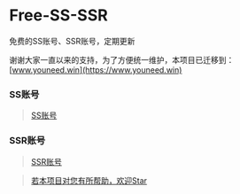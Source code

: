 # Free-SS-SSR

免费的SS账号、SSR账号，定期更新

谢谢大家一直以来的支持，为了方便统一维护，本项目已迁移到：[www.youneed.win](https://www.youneed.win)

### SS账号
> [SS账号](https://www.youneed.win/free-ss)

### SSR账号
> [SSR账号](https://www.youneed.win/free-ssr)

> [若本项目对您有所帮助，欢迎Star](https://github.com/dxxzst/Free-SS-SSR)
